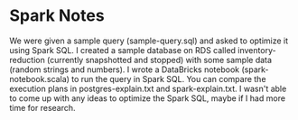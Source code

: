 # Spark Notes

We were given a sample query (sample-query.sql) and asked to optimize it using Spark SQL. I created a sample database on RDS called inventory-reduction (currently snapshotted and stopped) with some sample data (random strings and numbers). I wrote a DataBricks notebook (spark-notebook.scala) to run the query in Spark SQL. You can compare the execution plans in postgres-explain.txt and spark-explain.txt. I wasn't able to come up with any ideas to optimize the Spark SQL, maybe if I had more time for research.
